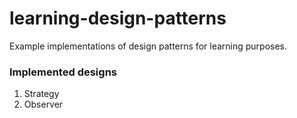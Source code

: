 # learning-design-patterns
Example implementations of design patterns for learning purposes.

### Implemented designs
1. Strategy
2. Observer
